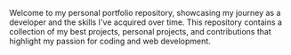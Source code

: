 Welcome to my personal portfolio repository, showcasing my journey as a developer and the skills I've acquired over time. This repository contains a collection of my best projects, personal projects, and contributions that highlight my passion for coding and web development.